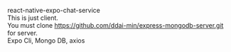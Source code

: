 react-native-expo-chat-service  
This is just client.  
You must clone https://github.com/ddai-min/express-mongodb-server.git for server.  
Expo Cli, Mongo DB, axios  
